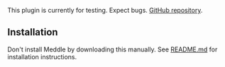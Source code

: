 This plugin is currently for testing. Expect bugs. [GitHub repository](https://github.com/PassiveModding/Meddle).

## Installation
Don't install Meddle by downloading this manually. See [README.md](https://github.com/PassiveModding/Meddle) for installation instructions.
